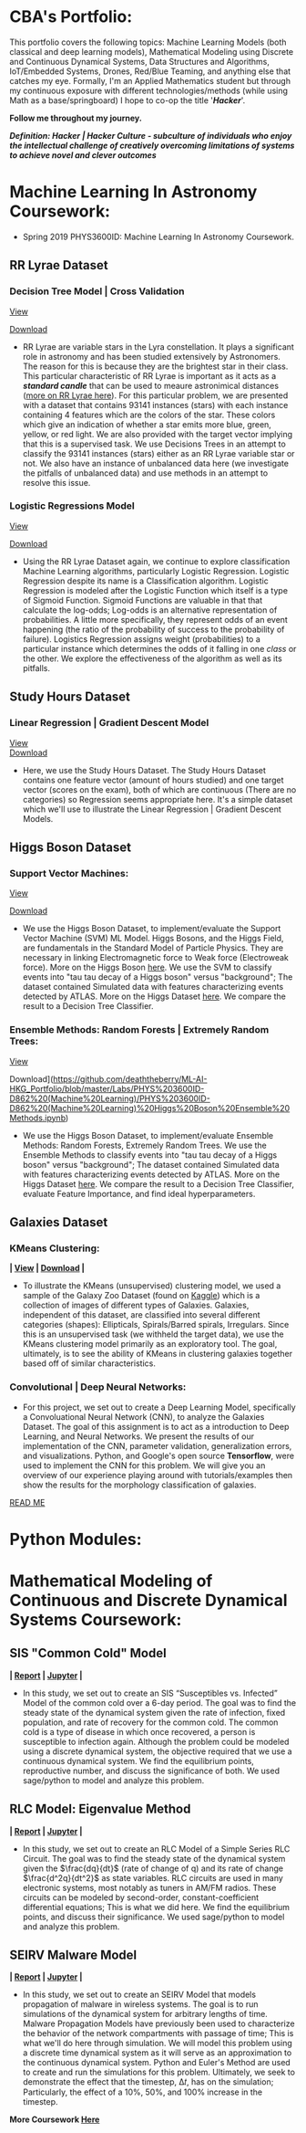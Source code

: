 # CBA's Portfolio:

This portfolio covers the following topics: Machine Learning Models (both classical and deep learning models), Mathematical Modeling using Discrete and Continuous Dynamical Systems, Data Structures and Algorithms, IoT/Embedded Systems, Drones, Red/Blue Teaming, and anything else that catches my eye. Formally, I'm an Applied Mathematics student but through my continuous exposure with different technologies/methods (while using Math as a base/springboard) I hope to co-op the title '***Hacker***'.


**Follow me throughout my journey.**

***Definition: Hacker | Hacker Culture - subculture of individuals who enjoy the intellectual challenge of creatively overcoming limitations of systems to achieve novel and clever outcomes***  

# Machine Learning In Astronomy Coursework:

* Spring 2019 PHYS3600ID: Machine Learning In Astronomy Coursework.

## RR Lyrae Dataset 

### Decision Tree Model | Cross Validation

[View](https://nbviewer.jupyter.org/github/deaththeberry/ML-AI-HKG_Portfolio/blob/master/Labs/PHYS%203600ID-D862%20%28Machine%20Learning%29/PHYS%203600ID-D862%20%28Machine%20Learning%29%20RR-Lyrae%20Decision%20Tree%20Classifier.ipynb?flush_cache=true)  

[Download](https://github.com/deaththeberry/ML-AI-HKG_Portfolio/blob/master/Labs/PHYS%203600ID-D862%20(Machine%20Learning)/PHYS%203600ID-D862%20(Machine%20Learning)%20RR-Lyrae%20Decision%20Tree%20Classifier.ipynb)

* RR Lyrae are variable stars in the Lyra constellation. It plays a significant role in astronomy and has been studied extensively by Astronomers. The reason for this is because they are the brightest star in their class. This particular characteristic of RR Lyrae is important as it acts as a ***standard candle*** that can be used to meaure astronimical distances ([more on RR Lyrae here](https://en.wikipedia.org/wiki/RR_Lyrae_variable)). For this particular problem, we are presented with a dataset that contains 93141 instances (stars) with each instance containing 4 features which are the colors of the star. These colors which give an indication of whether a star emits more blue, green, yellow, or red light. We are also provided with the target vector implying that this is a supervised task. We use Decisions Trees in an attempt to classify the 93141 instances (stars) either as an RR Lyrae variable star or not. We also have an instance of unbalanced data here (we investigate the pitfalls of unbalanced data) and use methods in an attempt to resolve this issue.  

### Logistic Regressions Model

[View](https://nbviewer.jupyter.org/github/deaththeberry/ML-AI-HKG_Portfolio/blob/master/Labs/PHYS%203600ID-D862%20%28Machine%20Learning%29/PHYS%203600ID-D862%20%28Machine%20Learning%29%20RR-Lyrae%20Logistic%20Regression.ipynb?flush_cache=true)  

[Download](https://github.com/deaththeberry/ML-AI-HKG_Portfolio/blob/master/Labs/PHYS%203600ID-D862%20(Machine%20Learning)/PHYS%203600ID-D862%20(Machine%20Learning)%20RR-Lyrae%20Logistic%20Regression.ipynb)

* Using the RR Lyrae Dataset again, we continue to explore classification Machine Learning algorithms, particularly Logistic Regression. Logistic Regression despite its name is a Classification algorithm. Logistic Regression is modeled after the Logistic Function which itself is a type of Sigmoid Function. Sigmoid Functions are valuable in that that calculate the log-odds; Log-odds is an alternative representation of probabilities. A little more specifically, they represent odds of an event happening (the ratio of the probability of success to the probability of failure). Logistics Regression assigns weight (probabilities) to a particular instance which determines the odds of it falling in one *class* or the other. We explore the effectiveness of the algorithm as well as its pitfalls. 

## Study Hours Dataset 

### Linear Regression | Gradient Descent Model

[View](https://nbviewer.jupyter.org/github/deaththeberry/ML-AI-HKG_Portfolio/blob/master/Labs/PHYS%203600ID-D862%20%28Machine%20Learning%29/PHYS%203600ID-D862%20%28Machine%20Learning%29%20Study%20Hours%20Linear%20Regression.ipynb?flush_cache=true)  
[Download](https://github.com/deaththeberry/ML-AI-HKG_Portfolio/blob/master/Labs/PHYS%203600ID-D862%20(Machine%20Learning)/PHYS%203600ID-D862%20(Machine%20Learning)%20Study%20Hours%20Linear%20Regression.ipynb)  

* Here, we use the Study Hours Dataset. The Study Hours Dataset contains one feature vector (amount of hours studied) and one target vector (scores on the exam), both of which are continuous (There are no categories) so Regression seems appropriate here. It's a simple dataset which we'll use to illustrate the Linear Regression | Gradient Descent Models.  


## Higgs Boson Dataset

### Support Vector Machines:

[View](https://nbviewer.jupyter.org/github/deaththeberry/ML-AI-HKG_Portfolio/blob/master/Labs/PHYS%203600ID-D862%20%28Machine%20Learning%29/PHYS%203600ID-D862%20%28Machine%20Learning%29%20Higgs%20Boson%20SVM.ipynb?flush_cache=true)  

[Download](https://github.com/deaththeberry/ML-AI-HKG_Portfolio/blob/master/Labs/PHYS%203600ID-D862%20(Machine%20Learning)/PHYS%203600ID-D862%20(Machine%20Learning)%20Higgs%20Boson%20SVM.ipynb)

* We use the Higgs Boson Dataset, to implement/evaluate the Support Vector Machine (SVM) ML Model. Higgs Bosons, and the Higgs Field, are fundamentals in the Standard Model of Particle Physics. They are necessary in linking Electromagnetic force to Weak force (Electroweak force). More on the Higgs Boson [here](https://home.cern/science/physics/higgs-boson). We use the SVM to classify events into "tau tau decay of a Higgs boson" versus "background"; The dataset contained Simulated data with features characterizing events detected by ATLAS. More on the Higgs Dataset [here](https://www.kaggle.com/c/higgs-boson). We compare the result to a Decision Tree Classifier.

### Ensemble Methods: Random Forests | Extremely Random Trees:

[View](https://nbviewer.jupyter.org/github/deaththeberry/ML-AI-HKG_Portfolio/blob/master/Labs/PHYS%203600ID-D862%20%28Machine%20Learning%29/PHYS%203600ID-D862%20%28Machine%20Learning%29%20Higgs%20Boson%20Ensemble%20Methods.ipynb?flush_cache=true)  

Download](https://github.com/deaththeberry/ML-AI-HKG_Portfolio/blob/master/Labs/PHYS%203600ID-D862%20(Machine%20Learning)/PHYS%203600ID-D862%20(Machine%20Learning)%20Higgs%20Boson%20Ensemble%20Methods.ipynb)

* We use the Higgs Boson Dataset, to implement/evaluate Ensemble Methods: Random Forests, Extremely Random Trees. We use the Ensemble Methods to classify events into "tau tau decay of a Higgs boson" versus "background"; The dataset contained Simulated data with features characterizing events detected by ATLAS. More on the Higgs Dataset [here](https://www.kaggle.com/c/higgs-boson). We compare the result to a Decision Tree Classifier, evaluate Feature Importance, and find ideal hyperparameters. 


## Galaxies Dataset

### KMeans Clustering:

**| [View](https://nbviewer.jupyter.org/github/deaththeberry/ML-AI-HKG_Portfolio/blob/master/Labs/PHYS%203600ID-D862%20%28Machine%20Learning%29/PHYS%203600ID-D862%20%28Machine%20Learning%29%20Galaxy%20Classifier%20KMeans%20Clustering.ipynb?flush_cache=true) | [Download](https://github.com/deaththeberry/ML-AI-HKG_Portfolio/blob/master/Labs/PHYS%203600ID-D862%20(Machine%20Learning)/PHYS%203600ID-D862%20(Machine%20Learning)%20Galaxy%20Classifier%20KMeans%20Clustering.ipynb) |**

* To illustrate the KMeans (unsupervised) clustering model, we used a sample of the Galaxy Zoo Dataset (found on [Kaggle](https://www.kaggle.com/c/galaxy-zoo-the-galaxy-challenge)) which is a collection of images of different types of Galaxies. Galaxies, independent of this dataset, are classified into several different categories (shapes): Ellipticals, Spirals/Barred spirals, Irregulars. Since this is an unsupervised task (we withheld the target data), we use the KMeans clustering model primarily as an exploratory tool. The goal, ultimately, is to see the ability of KMeans in clustering galaxies together based off of similar characteristics.  

### Convolutional | Deep Neural Networks:

* For this project, we set out to create a Deep Learning Model, specifically a Convoluational Neural Network (CNN), to analyze the Galaxies Dataset. The goal of this assignment is to act as a introduction to Deep Learning, and Neural Networks. We present the results of our implementation of the CNN, parameter validation, generalization errors, and visualizations. Python, and Google's open source **Tensorflow**, were used to implement the CNN for this problem. We will give you an overview of our experience playing around with tutorials/examples then show the results for the morphology classification of galaxies.

[READ ME](https://github.com/deaththeberry/NeuralNetworkProject/blob/master/README.md)

# Python Modules:

# Mathematical Modeling of Continuous and Discrete Dynamical Systems Coursework:

## SIS "Common Cold" Model

**| [Report](https://github.com/deaththeberry/ML-AI-HKG_Portfolio/blob/master/Labs/MAT%204880-D692%20(Math%20Modeling%20II)/MAT%204880-D692%20(Math%20Modeling%20II)%20SIS%20Model%20Project%201.pdf) | [Jupyter](https://nbviewer.jupyter.org/github/deaththeberry/ML-AI-HKG_Portfolio/blob/master/Labs/MAT%204880-D692%20%28Math%20Modeling%20II%29/Appendix%20to%20the%20SIS%20Susceptibles%20vs.%20Infected%20Model.ipynb?flush_cache=true) |**

* In this study, we set out to create an SIS “Susceptibles vs. Infected” Model of the common cold over a 6-day period. The goal was to find the steady state of the dynamical system given the rate of infection, fixed population, and rate of recovery for the common cold. The common cold is a type of disease in which once recovered, a person is susceptible to infection again. Although the problem could be modeled using a discrete dynamical system, the objective required that we use a continuous dynamical system. We find the equilibrium points, reproductive number, and discuss the significance of both. We used sage/python to model and analyze this problem. 

## RLC Model: Eigenvalue Method

**| [Report](https://github.com/deaththeberry/ML-AI-HKG_Portfolio/blob/master/Labs/MAT%204880-D692%20(Math%20Modeling%20II)/MAT%204880-D692%20(Math%20Modeling%20II)%20RLC%20Model%20Project%202.pdf) | [Jupyter](https://nbviewer.jupyter.org/github/deaththeberry/ML-AI-HKG_Portfolio/blob/master/Labs/MAT%204880-D692%20%28Math%20Modeling%20II%29/Appendix%20to%20the%20RLC%20Electrical%20Circuit%20Model.ipynb?flush_cache=true) |**

* In this study, we set out to create an RLC Model of a Simple Series RLC Circuit. The goal was to find the steady state of the dynamical system given the $\frac{dq}{dt}$ (rate of change of q) and its rate of change $\frac{d^2q}{dt^2}$ as state variables. RLC circuits are used in many electronic systems, most notably as tuners in AM/FM radios. These circuits can be modeled by second-order, constant-coefficient differential equations; This is what we did here. We find the equilibrium points, and discuss their significance. We used sage/python to model and analyze this problem. 

## SEIRV Malware Model

**| [Report](https://github.com/deaththeberry/ML-AI-HKG_Portfolio/blob/master/Labs/MAT%204880-D692%20(Math%20Modeling%20II)/MAT%204880-D692%20(Math%20Modeling%20II)%20SEIRV%20Model%20Final%20Project.pdf) | [Jupyter](https://nbviewer.jupyter.org/github/deaththeberry/ML-AI-HKG_Portfolio/blob/master/Labs/MAT%204880-D692%20%28Math%20Modeling%20II%29/MAT%204880-D692%20%28Math%20Modeling%20II%29%20Final%20Project%20Sim.ipynb?flush_cache=true) |** 

* In this study, we set out to create an SEIRV Model that models propagation of malware in wireless systems. The goal is to run simulations of the dynamical system for arbitrary lengths of time. Malware Propagation Models have previously been used to characterize the behavior of the network compartments with passage of time; This is what we'll do here through simulation. We will model this problem using a discrete time dynamical system as it will serve as an approximation to the continuous dynamical system. Python and Euler's Method are used to create and run the simulations for this problem. Ultimately, we seek to demonstrate the effect that the timestep, Δ𝑡, has on the simulation; Particularly, the effect of a 10%, 50%, and 100% increase in the timestep.

**More Coursework [Here](https://github.com/deaththeberry/ML-AI-HKG_Portfolio/blob/master/Labs/MAT%204880-D692%20(Math%20Modeling%20II)/README.md)**